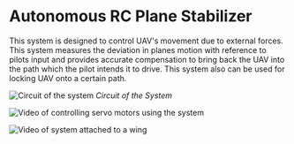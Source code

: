 # Autonomous RC Plane Stabilizer
This system is designed to control UAV's movement due to external forces. This system measures the deviation in planes motion with reference to pilots input and provides accurate compensation to bring back the UAV into the path which the pilot intends it to drive. This system also can be used for locking UAV onto a certain path.

![Circuit of the system](https://github.com/slomogangsta/Autonomous-Plane-Stabilization-System/blob/master/images/IMG-20190117-WA0026.jpg)
_Circuit of the System_

![Video of controlling servo motors using the system](https://photos.app.goo.gl/uoX4QbtTdo2eV2z57)

![Video of system attached to a wing](https://photos.app.goo.gl/U9mz9z4iDR3hWhzL7)
